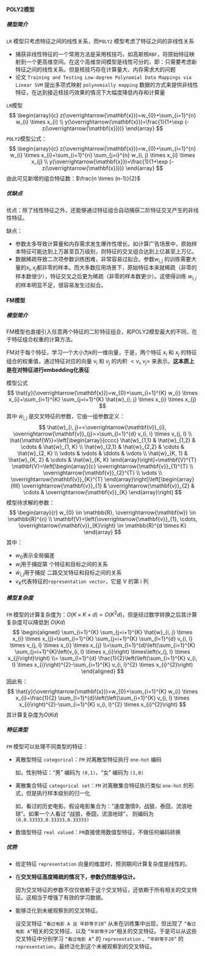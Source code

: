 #### POLY2模型

##### 模型简介

`LR` 模型只考虑特征之间的线性关系，而`POLY2` 模型考虑了特征之间的非线性关系

- 捕获非线性特征的一个常用方法是采用核技巧，如高斯核`RBF`，将原始特征映射到一个更高维空间。在这个高维空间模型是线性可分的，即：只需要考虑新特征之间的线性关系。但是核技巧存在计算量大、内存需求大的问题
- 论文 `Training and Testing Low-degree Polynomial Data Mappings via Linear SVM` 提出多项式映射 `polynomially mapping` 数据的方式来提供非线性特征，在达到接近核技巧效果的情况下大幅度降低内存和计算量

`LR`模型
$$
\begin{array}{c}
z(\overrightarrow{\mathbf{x}})=w_{0}+\sum_{i=1}^{n} w_{i} \times x_{i} \\
y(\overrightarrow{\mathbf{x}})=\frac{1}{1+\exp (-z(\overrightarrow{\mathbf{x}}))}
\end{array}
$$
`POLY2`模型公式：
$$
\begin{array}{c}
z(\overrightarrow{\mathbf{x}})=w_{0}+\sum_{i=1}^{n} w_{i} \times x_{i}+\sum_{i=1}^{n} \sum_{j=i}^{n} w_{i, j} \times x_{i} \times x_{j} \\
y(\overrightarrow{\mathbf{x}})=\frac{1}{1+\exp (-z(\overrightarrow{\mathbf{x}}))}
\end{array}
$$
由此可见新增的组合特征数：$\frac{n \times (n-1)}{2}$

##### 优缺点

优点：除了线性特征之外，还能够通过特征组合自动捕获二阶特征交叉产生的非线性特征。

缺点：

- 参数太多导致计算量和内存需求发生爆炸性增长。如计算广告场景中，原始样本特征可能达到上万甚至百万级别，则特征的交叉组合达到上亿甚至上万亿。
- 数据稀疏导致二次项参数训练困难，非常容易过拟合。参数$w_{i,j}$ 的训练需要大量的$x_i,x_j$都非零的样本。而大多数应用场景下，原始特征本来就稀疏（非零的样本数很少），特征交叉之后更为稀疏（非零的样本数更少）。这使得训练 $w_{i,j}$ 的样本明显不足，很容易发生过拟合。

#### FM模型

##### 模型简介

FM模型也直接引入任意两个特征的二阶特征组合，和POLY2模型最大的不同，在于特征组合权重的计算方法。

FM对于每个特征，学习一个大小为k的一维向量，于是，两个特征 $x_i$ 和 $x_j$ 的特征组合的权重值，通过特征对应的向量 $v_i$ 和 $v_j$ 的内积 $<v_i,v_j>$ 来表示。**这本质上是在对特征进行embedding化表征**

模型公式
$$
\hat{y}(\overrightarrow{\mathbf{x}})=w_{0}+\sum_{i=1}^{K} w_{i} \times x_{i}+\sum_{i=1}^{K} \sum_{j=i+1}^{K} \hat{w}_{i, j} \times x_{i} \times x_{j}
$$
其中 $\hat{w}_{i, j}$ 是交叉特征的参数，它由一组参数定义：
$$
\hat{w}_{i, j}=<\overrightarrow{\mathbf{v}}_{i}, \overrightarrow{\mathbf{v}}_{j}>=\sum_{l=1}^{d} v_{i, l} \times v_{j, l} \\
\hat{\mathbf{W}}=\left[\begin{array}{cccc}
\hat{w}_{1,1} & \hat{w}_{1,2} & \cdots & \hat{w}_{1, K} \\
\hat{w}_{2,1} & \hat{w}_{2,2} & \cdots & \hat{w}_{2, K} \\
\vdots & \vdots & \ddots & \vdots \\
\hat{w}_{K, 1} & \hat{w}_{K, 2} & \cdots & \hat{w}_{K, K}
\end{array}\right]=\mathbf{V}^{T} \mathbf{V}=\left[\begin{array}{c}
\overrightarrow{\mathbf{v}}_{1}^{T} \\
\overrightarrow{\mathbf{v}}_{2}^{T} \\
\vdots \\
\overrightarrow{\mathbf{v}}_{K}^{T}
\end{array}\right]\left[\begin{array}{llll}
\overrightarrow{\mathbf{v}}_{1} & \overrightarrow{\mathbf{v}}_{2} & \cdots & \overrightarrow{\mathbf{v}}_{K}
\end{array}\right]
$$
模型待求解的参数：
$$
\begin{array}{r}
w_{0} \in \mathbb{R}, \overrightarrow{\mathbf{w}} \in \mathbb{R}^{n} \\
\mathbf{V}=\left(\overrightarrow{\mathbf{v}}_{1}, \cdots, \overrightarrow{\mathbf{v}}_{K}\right) \in \mathbb{R}^{d \times K}
\end{array}
$$
其中：

-  $w_0$表示全局偏差
-  $w_i$用于捕捉第 个特征和目标之间的关系
-  $\hat{w}_{i,j}$用于捕捉 二路交叉特征和目标之间的关系
-  $v_{K}$代表特征的`representation vector`，它是 V 的第 i 列

##### 模型复杂度

`FM` 模型的计算复杂度为：$O(K \times K \times d) = O(K^2d)$，但是经过数学转换之后其计算复杂度可以降低到 $O(Kd)$
$$
\begin{aligned} \sum_{i=1}^{K} \sum_{j=i+1}^{K} \hat{w}_{i, j} \times x_{i} \times x_{j}=\sum_{i=1}^{K} \sum_{j=i+1}^{K} \sum_{l=1}^{d} v_{i, l} \times v_{j, l} \times x_{i} \times x_{j} \\=\sum_{l=1}^{d}\left(\sum_{i=1}^{K} \sum_{j=i+1}^{K}\left(v_{i, l} \times x_{i}\right) \times\left(v_{j, l} \times x_{j}\right)\right) \\= \sum_{l=1}^{d} \frac{1}{2}\left(\left(\sum_{i=1}^{K} v_{i, l} \times x_{i}\right)^{2}-\sum_{i=1}^{K} v_{i, l}^{2} \times x_{i}^{2}\right) \end{aligned}
$$
因此有：
$$
\hat{y}(\overrightarrow{\mathbf{x}})=w_{0}+\sum_{i=1}^{K} w_{i} \times x_{i}+\frac{1}{2} \sum_{l=1}^{d}\left(\left(\sum_{i=1}^{K} v_{i, l} \times x_{i}\right)^{2}-\sum_{i=1}^{K} v_{i, l}^{2} \times x_{i}^{2}\right)
$$
其计算复杂度为$O(Kd)$

##### 特征类型

`FM` 模型可以处理不同类型的特征：

- 离散型特征 `categorical`：`FM` 对离散型特征执行 `one-hot` 编码

  如，性别特征：“男” 编码为 `(0,1)`，“女” 编码为 `(1,0)` 

- 离散集合特征 `categorical set`：`FM` 对离散集合特征执行类似 `one-hot` 的形式，但是执行样本级别的归一化

  如，看过的历史电影。假设电影集合为：“速度激情9，战狼，泰囧，流浪地球”。如果一个人看过 “战狼，泰囧，流浪地球”， 则编码为 `(0,0.33333,0.33333,0.33333)` 

- 数值型特征 `real valued`：`FM`直接使用数值型特征，不做任何编码转换

##### 优势

- 给定特征 `representation` 向量的维度时，预测期间计算复杂度是线性的。

- 在**交叉特征高度稀疏的情况下，参数仍然能够估计。** 

  因为交叉特征的参数不仅仅依赖于这个交叉特征，还依赖于所有相关的交叉特征。这相当于增强了有效的学习数据。

- 能够泛化到未被观察到的交叉特征。

  设交叉特征 `“看过电影 A 且 年龄等于20”` 从未在训练集中出现，但出现了 `“看过电影 A”`相关的交叉特征、以及 `“年龄等于20”`相关的交叉特征。于是可以从这些交叉特征中分别学习 `“看过电影 A”` 的 `representation` 、`“年龄等于20”` 的 `representation`，最终泛化到这个未被观察到的交叉特征。
